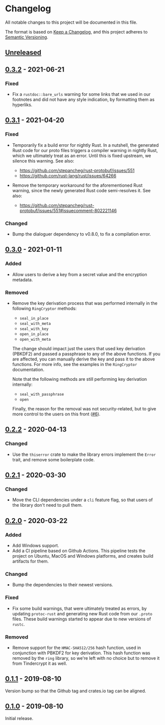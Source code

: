 # Changelog

All notable changes to this project will be documented in this file.

The format is based on [Keep a Changelog], and this project adheres to [Semantic
Versioning].

## [Unreleased]

## [0.3.2] - 2021-06-21

### Fixed

- Fix a `rustdoc::bare_urls` warning for some links that we used in our
  footnotes and did not have any style indication, by formatting them as
  hyperliks.

## [0.3.1] - 2021-04-20

### Fixed

- Temporarily fix a build error for nightly Rust. In a nutshell, the generated
  Rust code for our proto files triggers a compiler warning in nightly Rust,
  which we ultimately treat as an error. Until this is fixed upstream, we
  silence this warning. See also:

  * https://github.com/stepancheg/rust-protobuf/issues/551
  * https://github.com/rust-lang/rust/issues/64266

- Remove the temporary workaround for the aforementioned Rust warning, since the
  newly generated Rust code semi-resolves it. See also:

  * https://github.com/stepancheg/rust-protobuf/issues/551#issuecomment-802221146

### Changed

- Bump the dialoguer dependency to v0.8.0, to fix a compilation error.

## [0.3.0] - 2021-01-11

### Added

- Allow users to derive a key from a secret value and the encryption metadata.

### Removed

- Remove the key derivation process that was performed internally in the
  following `RingCryptor` methods:

  * `seal_in_place`
  * `seal_with_meta`
  * `seal_with_key`
  * `open_in_place`
  * `open_with_meta`

  The change should impact just the users that used key derivation (PBKDF2) and
  passed a passphrase to any of the above functions. If you are affected, you
  can manually derive the key and pass it to the above functions. For more info,
  see the examples in the `RingCryptor` documentation.

  Note that the following methods are still performing key derivation
  internally:

  * `seal_with_passphrase`
  * `open`

  Finally, the reason for the removal was not security-related, but to give more
  control to the users on this front ([#6]).

## [0.2.2] - 2020-04-13

### Changed

- Use the `thiserror` crate to make the library errors implement the `Error`
  trait, and remove some boilerplate code.

## [0.2.1] - 2020-03-30

### Changed

- Move the CLI dependencies under a `cli` feature flag, so that users of the
  library don't need to pull them.

## [0.2.0] - 2020-03-22

### Added

- Add Windows support.
- Add a CI pipeline based on Github Actions. This pipeline tests the project
  on Ubuntu, MacOS and Windows platforms, and creates build artifacts for them.

### Changed

- Bump the dependencies to their newest versions.

### Fixed

- Fix some build warnings, that were ultimately treated as errors, by
  updating `protoc-rust` and generating new Rust code from our `.proto` files.
  These build warnings started to appear due to new versions of `rustc`.

### Removed

- Remove support for the `HMAC-SHA512/256` hash function, used in conjunction
  with PBKDF2 for key derivation. This hash function was removed by the `ring`
  library, so we're left with no choice but to remove it from Tindercrypt it as
  well.

## [0.1.1] - 2019-08-10

Version bump so that the Github tag and crates.io tag can be aligned.

## [0.1.0] - 2019-08-10

Initial release.

[Keep a Changelog]: https://keepachangelog.com/en/1.0.0/
[Semantic Versioning]: https://semver.org/spec/v2.0.0.html
[#6]: https://github.com/apyrgio/tindercrypt/issues/6

[Unreleased]: https://github.com/apyrgio/tindercrypt/compare/v0.3.2...HEAD
[0.3.2]: https://github.com/apyrgio/tindercrypt/compare/v0.3.1...v0.3.2
[0.3.1]: https://github.com/apyrgio/tindercrypt/compare/v0.3.0...v0.3.1
[0.3.0]: https://github.com/apyrgio/tindercrypt/compare/v0.2.2...v0.3.0
[0.2.2]: https://github.com/apyrgio/tindercrypt/compare/v0.2.1...v0.2.2
[0.2.1]: https://github.com/apyrgio/tindercrypt/compare/v0.2.0...v0.2.1
[0.2.0]: https://github.com/apyrgio/tindercrypt/compare/v0.1.1...v0.2.0
[0.1.1]: https://github.com/apyrgio/tindercrypt/compare/v0.1.0...v0.1.1
[0.1.0]: https://github.com/apyrgio/tindercrypt/releases/tag/v0.1.0
